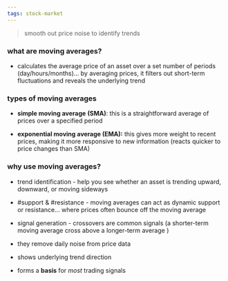 ```yaml
---
tags: stock-market
---
```


> smooth out price noise to identify trends
### what are moving averages?
- calculates the average price of an asset over a set number of periods (day/hours/months)... by averaging prices, it filters out short-term fluctuations and reveals the underlying trend

### types of moving averages
- **simple moving average** **(SMA)**: this is a straightforward average of prices over a specified period

- **exponential moving average (EMA):** this gives more weight to recent prices, making it more responsive to new information (reacts quicker to price changes than SMA)

### why use moving averages?
- trend identification - help you see whether an asset is trending upward, downward, or moving sideways

- #support & #resistance - moving averages can act as dynamic support or resistance... where prices often bounce off the moving average

- signal generation - crossovers are common signals (a shorter-term moving average cross above a longer-term average )

- they remove daily noise from price data

- shows underlying trend direction

- forms a **basis** for *most* trading signals
